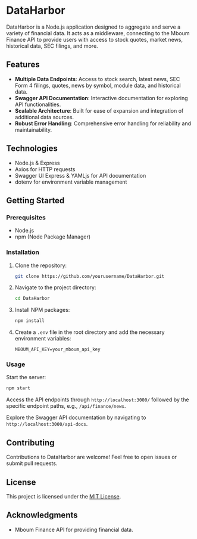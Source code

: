 # DataHarbor

DataHarbor is a Node.js application designed to aggregate and serve a variety of financial data. It acts as a middleware, connecting to the Mboum Finance API to provide users with access to stock quotes, market news, historical data, SEC filings, and more.

## Features

- **Multiple Data Endpoints**: Access to stock search, latest news, SEC Form 4 filings, quotes, news by symbol, module data, and historical data.
- **Swagger API Documentation**: Interactive documentation for exploring API functionalities.
- **Scalable Architecture**: Built for ease of expansion and integration of additional data sources.
- **Robust Error Handling**: Comprehensive error handling for reliability and maintainability.

## Technologies

- Node.js & Express
- Axios for HTTP requests
- Swagger UI Express & YAMLjs for API documentation
- dotenv for environment variable management

## Getting Started

### Prerequisites

- Node.js
- npm (Node Package Manager)

### Installation

1. Clone the repository:

   ```sh
   git clone https://github.com/yourusername/DataHarbor.git
   ```

2. Navigate to the project directory:

   ```sh
   cd DataHarbor
   ```

3. Install NPM packages:

   ```sh
   npm install
   ```

4. Create a `.env` file in the root directory and add the necessary environment variables:

   ```
   MBOUM_API_KEY=your_mboum_api_key
   ```

### Usage

Start the server:

```sh
npm start
```

Access the API endpoints through `http://localhost:3000/` followed by the specific endpoint paths, e.g., `/api/finance/news`.

Explore the Swagger API documentation by navigating to `http://localhost:3000/api-docs`.

## Contributing

Contributions to DataHarbor are welcome! Feel free to open issues or submit pull requests.

## License

This project is licensed under the [MIT License](LICENSE).

## Acknowledgments

- Mboum Finance API for providing financial data.
